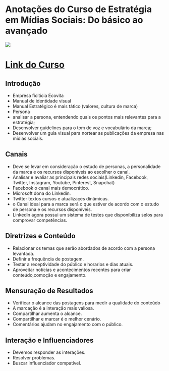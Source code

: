 # Anotações do Curso de Estratégia em Mídias Sociais: Do básico ao avançado
![](https://www.alura.com.br/assets/api/share/curso-estrategias-midias-sociais.png)
# [Link do Curso](https://cursos.alura.com.br/course/estrategias-midias-sociais)

## Introdução
* Empresa fíciticia Ecovita
* Manual de identidade visual
* Manual Estratégico é mais tático (valores, cultura de marca)
* Persona
* analisar a persona, entendendo quais os pontos mais relevantes para a estratégia;
* Desenvolver guidelines para o tom de voz e vocabulário da marca;
* Desenvolver um guia visual para nortear as publicações da empresa nas mídias sociais.

## Canais
* Deve se levar em consideração o estudo de personas, a personalidade da marca e os recursos disponíveis ao escolher o canal.
* Analisar e avaliar as principais redes sociais(Linkedin, Facebook, Twitter, Instagram, Youtube, Pinterest, Snapchat)
* Facebook o canal mais democrático.
* Microsoft dona do Linkedin.
* Twitter textos cursos e atualizaçes dinâmicas.
* o Canal ideal para a marca será o que estiver de acordo com o estudo de persona e os recursos disponíveis.
* Linkedin agora possui um sistema de testes que disponibiliza selos para comprovar competências.

## Diretrizes e Conteúdo
* Relacionar os temas que serão abordados de acordo com a persona levantada.
* Definir a frequência de postagem.
* Testar a receptividade do público e horarios e dias atuais.
* Aproveitar notícias e acontecimentos recentes para criar conteúdo,comoção e engajamento.

## Mensuração de Resultados
* Verificar o alcance das postagens para medir a qualidade do conteúdo
* A marcação é a interação mais valiosa.
* Compartilhar aumenta o alcance.
* Compartilhar e marcar é o melhor cenário.
* Comentários ajudam no engajamento com o público.

## Interação e Influenciadores
* Devemos responder as interações.
* Resolver problemas.
* Buscar influenciador compatível.


